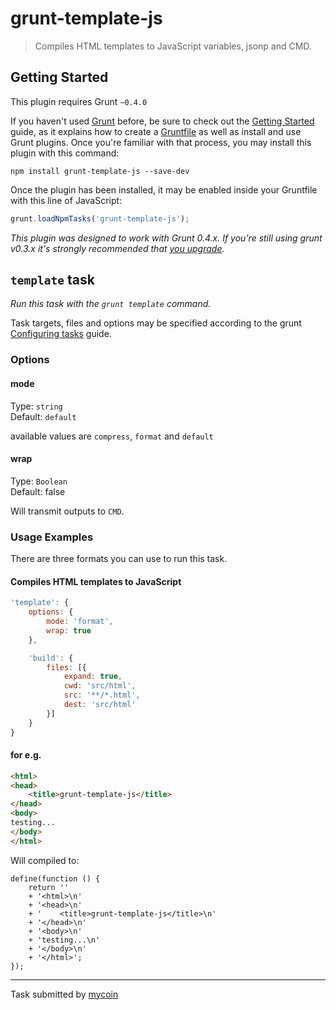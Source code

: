 # grunt-template-js

> Compiles HTML templates to JavaScript variables, jsonp and CMD.



## Getting Started
This plugin requires Grunt `~0.4.0`

If you haven't used [Grunt](http://gruntjs.com/) before, be sure to check out the [Getting Started](http://gruntjs.com/getting-started) guide, as it explains how to create a [Gruntfile](http://gruntjs.com/sample-gruntfile) as well as install and use Grunt plugins. Once you're familiar with that process, you may install this plugin with this command:

```shell
npm install grunt-template-js --save-dev
```

Once the plugin has been installed, it may be enabled inside your Gruntfile with this line of JavaScript:

```js
grunt.loadNpmTasks('grunt-template-js');
```

*This plugin was designed to work with Grunt 0.4.x. If you're still using grunt v0.3.x it's strongly recommended that [you upgrade](http://gruntjs.com/upgrading-from-0.3-to-0.4).*



## `template` task
_Run this task with the `grunt template` command._

Task targets, files and options may be specified according to the grunt [Configuring tasks](http://gruntjs.com/configuring-tasks) guide.

### Options

#### mode
Type: `string`  
Default: `default`

available values are `compress`, `format` and `default`

#### wrap
Type: `Boolean`  
Default: false

Will transmit outputs to `CMD`.

### Usage Examples

There are three formats you can use to run this task.

#### Compiles HTML templates to JavaScript

```js
'template': {
    options: {
        mode: 'format',
        wrap: true
    },

    'build': {
        files: [{
            expand: true,
            cwd: 'src/html',
            src: '**/*.html',
            dest: 'src/html'
        }]
    }
}
```

#### for e.g.
```html
<html>
<head>
    <title>grunt-template-js</title>
</head>
<body>
testing...
</body>
</html>
```
Will compiled to:
```
define(function () {
    return ''
    + '<html>\n'
    + '<head>\n'
    + '    <title>grunt-template-js</title>\n'
    + '</head>\n'
    + '<body>\n'
    + 'testing...\n'
    + '</body>\n'
    + '</html>';
});

```
---

Task submitted by [mycoin](https://github.com/mycoin/)
